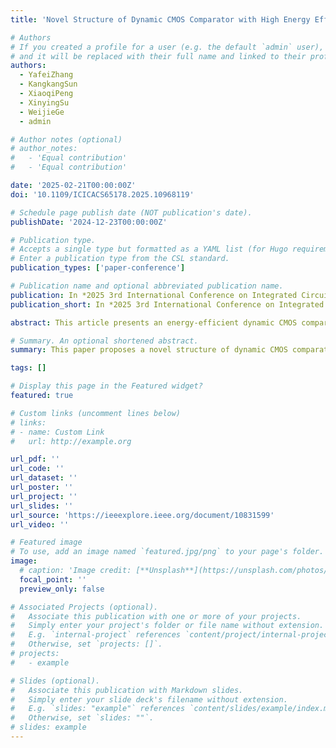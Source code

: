 ```yaml
---
title: 'Novel Structure of Dynamic CMOS Comparator with High Energy Efficiency'

# Authors
# If you created a profile for a user (e.g. the default `admin` user), write the username (folder name) here
# and it will be replaced with their full name and linked to their profile.
authors:
  - YafeiZhang
  - KangkangSun
  - XiaoqiPeng
  - XinyingSu
  - WeijieGe
  - admin

# Author notes (optional)
# author_notes:
#   - 'Equal contribution'
#   - 'Equal contribution'

date: '2025-02-21T00:00:00Z'
doi: '10.1109/ICICACS65178.2025.10968119'

# Schedule page publish date (NOT publication's date).
publishDate: '2024-12-23T00:00:00Z'

# Publication type.
# Accepts a single type but formatted as a YAML list (for Hugo requirements).
# Enter a publication type from the CSL standard.
publication_types: ['paper-conference']

# Publication name and optional abbreviated publication name.
publication: In *2025 3rd International Conference on Integrated Circuits and Communication Systems (ICICACS)*, 2024
publication_short: In *2025 3rd International Conference on Integrated Circuits and Communication Systems (ICICACS)*, 2024

abstract: This article presents an energy-efficient dynamic CMOS comparator. By incorporating two additional NMOS transistors into the conventional Strong ARM (SA) structure, this design significantly reduces energy consumption as the differential voltage increases. Furthermore, it markedly improves key technical parameters such as precision, offset, and noise. Manufactured using a 180 nm CMOS process, the proposed comparator achieves 84 µV input-referred noise while consuming only 4.683-nW per comparison under a 1.2-V supply. This results in a figure of merit (FoM) of 0.033 nJ.µV2, representing a 53.36% reduction in power consumption compared to the conventional SA latch. These improvements are essential for energy-sensitive applications, enhancing system performance and minimizing power usage.

# Summary. An optional shortened abstract.
summary: This paper proposes a novel structure of dynamic CMOS comparator with high energy efficiency. 

tags: []

# Display this page in the Featured widget?
featured: true

# Custom links (uncomment lines below)
# links:
# - name: Custom Link
#   url: http://example.org

url_pdf: ''
url_code: ''
url_dataset: ''
url_poster: ''
url_project: ''
url_slides: ''
url_source: 'https://ieeexplore.ieee.org/document/10831599'
url_video: ''

# Featured image
# To use, add an image named `featured.jpg/png` to your page's folder.
image:
  # caption: 'Image credit: [**Unsplash**](https://unsplash.com/photos/pLCdAaMFLTE)'
  focal_point: ''
  preview_only: false

# Associated Projects (optional).
#   Associate this publication with one or more of your projects.
#   Simply enter your project's folder or file name without extension.
#   E.g. `internal-project` references `content/project/internal-project/index.md`.
#   Otherwise, set `projects: []`.
# projects:
#   - example

# Slides (optional).
#   Associate this publication with Markdown slides.
#   Simply enter your slide deck's filename without extension.
#   E.g. `slides: "example"` references `content/slides/example/index.md`.
#   Otherwise, set `slides: ""`.
# slides: example
---
```


<!-- {{% callout note %}}
Click the _Cite_ button above to demo the feature to enable visitors to import publication metadata into their reference management software.
{{% /callout %}}

{{% callout note %}}
Create your slides in Markdown - click the _Slides_ button to check out the example.
{{% /callout %}} -->

<!-- Add the publication's **full text** or **supplementary notes** here. You can use rich formatting such as including [code, math, and images](https://docs.hugoblox.com/content/writing-markdown-latex/). -->
